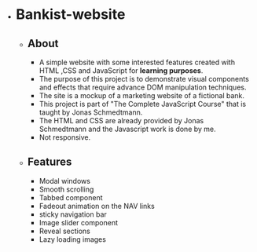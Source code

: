   - # Bankist-website
    - ## About
      - A simple website with some interested features created with HTML ,CSS and JavaScript for **learning purposes**.
      - The purpose of this project is to demonstrate visual components and effects that require advance DOM manipulation techniques.
      - The site is a mockup of a marketing website of a fictional bank. 
      - This project is part of "The Complete JavaScript Course" that is taught by Jonas Schmedtmann. 
      - The HTML and CSS are already provided by Jonas Schmedtmann and the Javascript work is done by me.
      - Not responsive.

    - ## Features
      - Modal windows
      - Smooth scrolling
      - Tabbed component
      - Fadeout animation on the NAV links
      - sticky navigation bar
      - Image slider component
      - Reveal sections
      - Lazy loading images
